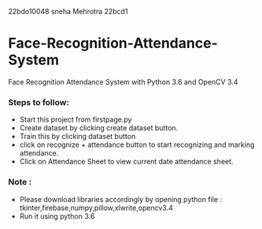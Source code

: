 22bdo10048
sneha Mehrotra
22bcd1 
# Face-Recognition-Attendance-System
Face Recognition Attendance System with Python 3.6 and OpenCV 3.4
### Steps to follow: 
- Start this project from firstpage.py
- Create dataset by clicking create dataset button.
- Train this by clicking dataset button
- click on recognize + attendance button to start recognizing and marking attendance.
- Click on Attendance Sheet to view current date attendance sheet.

 ### Note : 
 - Please download libraries accordingly by opening python file : tkinter,firebase,numpy,pillow,xlwrite,opencv3.4
 - Run it using python 3.6
